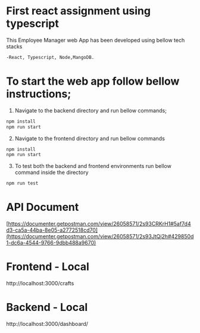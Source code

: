 # First react assignment using typescript

This Employee Manager web App has been developed using bellow tech stacks

```bash
-React, Typescript, Node,MangoDB.
 ```
 
# To start the web app follow bellow instructions;
 
 
 1. Navigate to the backend directory and run bellow commands;
 ```bash
 npm install
 npm run start
 ```

 2. Navigate to the frontend directory and run bellow commands
 ```bash
npm install
npm run start
```
3. To test both the backend and frontend environments run bellow command inside the directory
```bash
npm run test
```

# API Document

[https://documenter.getpostman.com/view/26058571/2s93CRKrH1#5af7d4d3-ca5a-44ba-8e05-a2772518cd70](https://documenter.getpostman.com/view/26058571/2s93JtQj2h#429850d1-dc6a-4544-9766-9dbb488a9670)


# Frontend - Local

http://localhost:3000/crafts


# Backend - Local

http://localhost:3000/dashboard/





